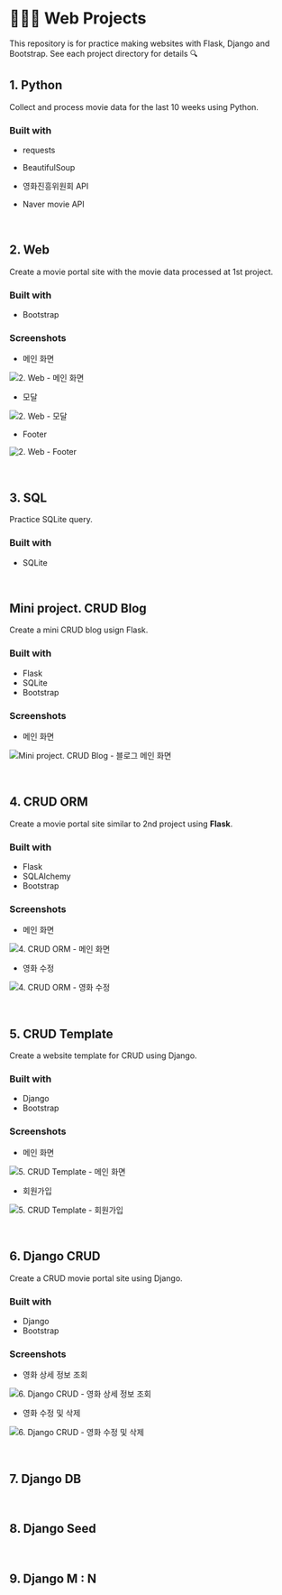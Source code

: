 # 🤸🏻‍♂️ Web Projects

This repository is for practice making websites with Flask, Django and Bootstrap. See each project directory for details 🔍



## 1. Python

Collect and process movie data for the last 10 weeks using Python.



### Built with

- requests
- BeautifulSoup

- 영화진흥위원회 API
- Naver movie API 

&nbsp;

## 2. Web

Create a movie portal site with the movie data processed at 1st project.



### Built with

- Bootstrap



### Screenshots

* 메인 화면

![2. Web - 메인 화면](./02-web/screenshots/full-screen.PNG)

* 모달

![2. Web - 모달](./02-web/screenshots/5-modal.PNG)

* Footer

![2. Web - Footer](./02-web/screenshots/3-footer.PNG)



&nbsp;

## 3. SQL

Practice SQLite query.



### Built with

- SQLite



&nbsp;

## Mini project. CRUD Blog

Create a mini CRUD blog usign Flask.



### Built with

- Flask
- SQLite
- Bootstrap



### Screenshots

* 메인 화면

![Mini project. CRUD Blog - 블로그 메인 화면](./04-crud-blog/screenshots/1-articles.PNG)

&nbsp;

## 4. CRUD ORM

Create a movie portal site similar to 2nd project using **Flask**.



### Built with

- Flask
- SQLAlchemy
- Bootstrap



### Screenshots

* 메인 화면

![4. CRUD ORM - 메인 화면](./04-crud-orm/screenshots/1-movies.PNG)

* 영화 수정

![4. CRUD ORM - 영화 수정](./04-crud-orm/screenshots/4-edit.PNG)



&nbsp;

## 5. CRUD Template

Create a website template for CRUD using Django.



### Built with

- Django
- Bootstrap



### Screenshots

- 메인 화면

![5. CRUD Template - 메인 화면](./05-django-template/screenshots/1-main.PNG)

* 회원가입

![5. CRUD Template - 회원가입](./05-django-template/screenshots/4-signup.PNG)



&nbsp;

## 6. Django CRUD

Create a CRUD movie portal site using Django.



### Built with

- Django
- Bootstrap



### Screenshots

- 영화 상세 정보 조회

![6. Django CRUD - 영화 상세 정보 조회](./06-django-crud/screenshots/2-detail.PNG)

* 영화 수정 및 삭제

![6. Django CRUD - 영화 수정 및 삭제](./06-django-crud/screenshots/3-detail.PNG)



&nbsp;

## 7. Django DB





&nbsp;

## 8. Django Seed





&nbsp;

## 9. Django M : N

